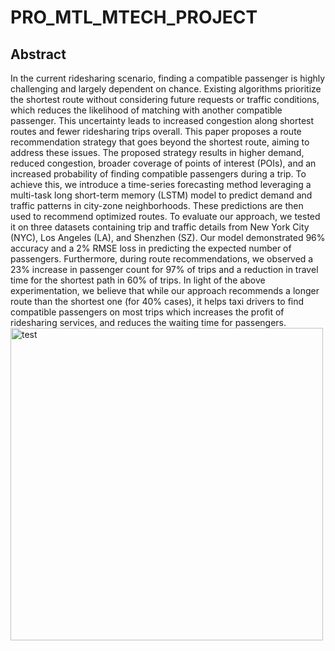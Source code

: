 # PRO_MTL_MTECH_PROJECT

## Abstract
In the current ridesharing scenario, finding a compatible passenger is highly challenging and largely dependent on chance. Existing algorithms prioritize the shortest route without considering future requests or traffic conditions, which reduces the likelihood of matching with another compatible passenger. This uncertainty leads to increased congestion along shortest routes and fewer ridesharing trips overall. This paper proposes a route recommendation strategy that goes beyond the shortest route, aiming to address these issues. The proposed strategy results in higher demand, reduced congestion, broader coverage of points of interest (POIs), and an increased probability of finding compatible passengers during a trip. To achieve this, we introduce a time-series forecasting method leveraging a multi-task long short-term memory (LSTM) model to predict demand and traffic patterns in city-zone neighborhoods. These predictions are then used to recommend optimized routes. To evaluate our approach, we tested it on three datasets containing trip and traffic details from New York City (NYC), Los Angeles (LA), and Shenzhen (SZ). Our model demonstrated 96\% accuracy and a 2\% RMSE loss in predicting the expected number of passengers. Furthermore, during route recommendations, we observed a 23\% increase in passenger count for 97\% of trips and a reduction in travel time for the shortest path in 60\% of trips. In light of the above experimentation, we believe that while our approach recommends a longer route than the shortest one (for 40\% cases), it helps taxi drivers to find compatible passengers on most trips which increases the profit of ridesharing services, and reduces the waiting time for passengers.
<br>
<img width="500" alt="test" src="https://github.com/user-attachments/assets/598c3ebe-3bd1-44f7-aeae-a31128e64e5a" />
